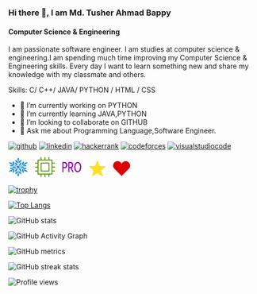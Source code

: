 
### Hi there 👋, I am Md. Tusher Ahmad Bappy
#### Computer Science & Engineering


I am passionate software engineer. I am studies at computer science & engineering.I am spending much time improving my Computer Science &  Engineering skills. Every day I want to learn something new and share my knowledge with my classmate and others.



Skills: C/  C++/ JAVA/ PYTHON / HTML / CSS

- 🔭 I’m currently working on PYTHON 
- 🌱 I’m currently learning JAVA,PYTHON 
- 👯 I’m looking to collaborate on GITHUB 
- 💬 Ask me about Programming Language,Software Engineer. 


[<img src='https://cdn.jsdelivr.net/npm/simple-icons@3.0.1/icons/github.svg' alt='github' height='40'>](https://github.com/tusherahmadbappy)  [<img src='https://cdn.jsdelivr.net/npm/simple-icons@3.0.1/icons/linkedin.svg' alt='linkedin' height='40'>](https://www.linkedin.com/in/mdtusherahmadbappy/)  [<img src='https://cdn.jsdelivr.net/npm/simple-icons@3.0.1/icons/hackerrank.svg' alt='hackerrank' height='40'>](https://www.hackerrank.com/mdtusherahmadba1)  [<img src='https://cdn.jsdelivr.net/npm/simple-icons@3.0.1/icons/codeforces.svg' alt='codeforces' height='40'>](https://codeforces.com/profile/md_tusher1023)  [<img src='https://cdn.jsdelivr.net/npm/simple-icons@3.0.1/icons/visualstudiocode.svg' alt='visualstudiocode' height='40'>](https://vjudge.net/user/TA1023)  

<a href='https://archiveprogram.github.com/'><img src='https://raw.githubusercontent.com/acervenky/animated-github-badges/master/assets/acbadge.gif' width='40' height='40'></a> <a href='https://docs.github.com/en/developers'><img src='https://raw.githubusercontent.com/acervenky/animated-github-badges/master/assets/devbadge.gif' width='40' height='40'></a> <a href='https://github.com/pricing'><img src='https://raw.githubusercontent.com/acervenky/animated-github-badges/master/assets/pro.gif' width='40' height='40'></a> <a href='https://stars.github.com/'><img src='https://raw.githubusercontent.com/acervenky/animated-github-badges/master/assets/starbadge.gif' width='35' height='35'></a> <a href='https://docs.github.com/en/github/supporting-the-open-source-community-with-github-sponsors'><img src='https://raw.githubusercontent.com/acervenky/animated-github-badges/master/assets/sponsorbadge.gif' width='35' height='35'></a> 

[![trophy](https://github-profile-trophy.vercel.app/?username=tusherahmadbappy)](https://github.com/ryo-ma/github-profile-trophy)

[![Top Langs](https://github-readme-stats.vercel.app/api/top-langs/?username=tusherahmadbappy)](https://github.com/anuraghazra/github-readme-stats)

![GitHub stats](https://github-readme-stats.vercel.app/api?username=tusherahmadbappy&show_icons=true)  

![GitHub Activity Graph](https://activity-graph.herokuapp.com/graph?username=tusherahmadbappy)  

![GitHub metrics](https://metrics.lecoq.io/tusherahmadbappy)  

![GitHub streak stats](https://github-readme-streak-stats.herokuapp.com/?user=tusherahmadbappy)  

![Profile views](https://gpvc.arturio.dev/tusherahmadbappy)  
